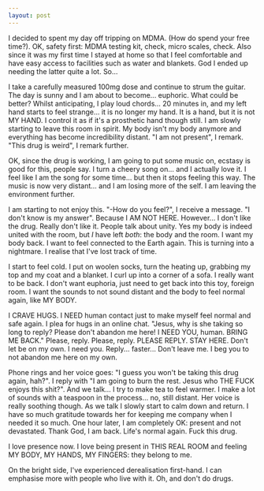 ```yaml
---
layout: post
---
```


I decided to spent my day off tripping on MDMA. (How do spend your free time?).
OK, safety first: MDMA testing kit, check, micro scales, check. Also since it
was my first time I stayed at home so that I feel comfortable and have easy
access to facilities such as water and blankets. God I ended up needing the
latter quite a lot. So...

I take a carefully measured 100mg dose and continue to strum the guitar. The
day is sunny and I am about to become... euphoric. What could be better? Whilst
anticipating, I play loud chords... 20 minutes in, and my left hand starts to
feel strange... it is no longer my hand. It is a hand, but it is not MY HAND. I
control it as if it's a prosthetic hand though still. I am slowly starting to
leave this room in spirit. My body isn't my body anymore and everything has
become incredibility distant. "I am not present", I remark. "This drug is
weird", I remark further.

OK, since the drug is working, I am going to put some music on, ecstasy is good
for this, people say. I turn a cheery song on... and I actually love it. I feel
like I am the song for some time... but then it stops feeling this way. The
music is now very distant... and I am losing more of the self. I am leaving the
environment further.

I am starting to not enjoy this. "-How do you feel?", I receive a message. "I
don't know is my answer". Because I AM NOT HERE. However... I don't like the
drug. Really don't like it. People talk about unity. Yes my body is indeed
united with the room, but *I* have left *both*: the body and the room. I want
my body back. I want to feel connected to the Earth again. This is turning into
a nightmare. I realise that I've lost track of time.

I start to feel cold. I put on woolen socks, turn the heating up, grabbing my
top and my coat and a blanket. I curl up into a corner of a sofa. I really want
to be back. I don't want euphoria, just need to get back into this toy, foreign
room. I want the sounds to not sound distant and the body to feel normal again,
like MY BODY.

I CRAVE HUGS. I NEED human contact just to make myself feel normal and safe again.
I plea for hugs in an online chat. "Jesus, why is she taking so long to reply?
Please don't abandon me here! I NEED YOU, human. BRING ME BACK." Please, reply.
Please, reply. PLEASE REPLY. STAY HERE. Don't let be on my own. I need you.
Reply... faster... Don't leave me. I beg you to not abandon me here on my own.

Phone rings and her voice goes: "I guess you won't be taking this drug again,
hah?". I reply with "I am going to burn the rest. Jesus who THE FUCK enjoys
this shit?". And we talk... I try to make tea to feel warmer. I make a lot of
sounds with a teaspoon in the process... no, still distant. Her voice is really
soothing though. As we talk I slowly start to calm down and return. I have so
much gratitude towards her for keeping me company when I needed it so much. One
hour later, I am completely OK: present and not devastated. Thank God, I am
back.  Life's normal again. Fuck this drug.

I love presence now. I love being present in THIS REAL ROOM and feeling MY
BODY, MY HANDS, MY FINGERS: they belong to me.

On the bright side, I've experienced derealisation first-hand. I can emphasise
more with people who live with it. Oh, and don't do drugs.
